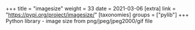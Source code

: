 +++
title = "imagesize"
weight = 33
date = 2021-03-06
[extra]
link = "https://pypi.org/project/imagesize/"
[taxonomies]
groups = ["pylib"]
+++
Python library - image size from png/jpeg/jpeg2000/gif file

